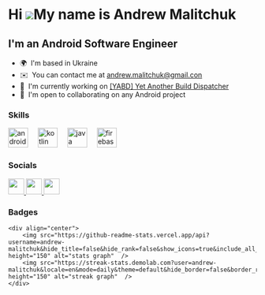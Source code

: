 Hi ![](https://user-images.githubusercontent.com/18350557/176309783-0785949b-9127-417c-8b55-ab5a4333674e.gif)My name is Andrew Malitchuk
========================================================================================================================================

I'm an Android Software Engineer
--------------------------------

* 🌍  I'm based in Ukraine
* ✉️  You can contact me at [andrew.malitchuk@gmail.con](mailto:andrew.malitchuk@gmail.con)
* 🚀  I'm currently working on [\[YABD\] Yet Another Build Dispatcher](https://github.com/andrew-malitchuk/yet-another-build-dispatcher)
* 🤝  I'm open to collaborating on any Android project

### Skills


   <div align="left">
        <img src="https://skillicons.dev/icons?i=androidstudio" height="40" alt="androidstudio logo"  />
        <img width="12" />
        <img src="https://skillicons.dev/icons?i=kotlin" height="40" alt="kotlin logo"  />
        <img width="12" />
        <img src="https://skillicons.dev/icons?i=java" height="40" alt="java logo"  />
        <img width="12" />
        <img src="https://skillicons.dev/icons?i=firebase" height="40" alt="firebase logo"  />
    </div>


### Socials

<p align="left"> <a href="https://www.github.com/andrew-malitchuk" target="_blank" rel="noreferrer"> <picture> <source media="(prefers-color-scheme: dark)" srcset="https://raw.githubusercontent.com/danielcranney/readme-generator/main/public/icons/socials/github-dark.svg" /> <source media="(prefers-color-scheme: light)" srcset="https://raw.githubusercontent.com/danielcranney/readme-generator/main/public/icons/socials/github.svg" /> <img src="https://raw.githubusercontent.com/danielcranney/readme-generator/main/public/icons/socials/github.svg" width="32" height="32" /> </picture> </a> <a href="https://www.linkedin.com/in/andrew-malitchuk" target="_blank" rel="noreferrer"> <picture> <source media="(prefers-color-scheme: dark)" srcset="https://raw.githubusercontent.com/danielcranney/readme-generator/main/public/icons/socials/linkedin-dark.svg" /> <source media="(prefers-color-scheme: light)" srcset="https://raw.githubusercontent.com/danielcranney/readme-generator/main/public/icons/socials/linkedin.svg" /> <img src="https://raw.githubusercontent.com/danielcranney/readme-generator/main/public/icons/socials/linkedin.svg" width="32" height="32" /> </picture> </a> <a href="http://www.medium.com/andrew-malitchuk" target="_blank" rel="noreferrer"> <picture> <source media="(prefers-color-scheme: dark)" srcset="https://raw.githubusercontent.com/danielcranney/readme-generator/main/public/icons/socials/medium-dark.svg" /> <source media="(prefers-color-scheme: light)" srcset="https://raw.githubusercontent.com/danielcranney/readme-generator/main/public/icons/socials/medium.svg" /> <img src="https://raw.githubusercontent.com/danielcranney/readme-generator/main/public/icons/socials/medium.svg" width="32" height="32" /> </picture> </a></p>

### Badges

    <div align="center">
        <img src="https://github-readme-stats.vercel.app/api?username=andrew-malitchuk&hide_title=false&hide_rank=false&show_icons=true&include_all_commits=true&count_private=true&disable_animations=false&theme=default&locale=en&hide_border=false&order=1" height="150" alt="stats graph"  />
        <img src="https://streak-stats.demolab.com?user=andrew-malitchuk&locale=en&mode=daily&theme=default&hide_border=false&border_radius=5&order=3" height="150" alt="streak graph"  />
    </div>
